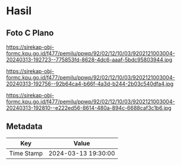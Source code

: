 # Hasil

## Foto C Plano

https://sirekap-obj-formc.kpu.go.id/f477/pemilu/ppwp/92/02/12/10/03/9202121003004-20240313-192723--775853fd-8628-4dc6-aaaf-5bdc95803944.jpg

https://sirekap-obj-formc.kpu.go.id/f477/pemilu/ppwp/92/02/12/10/03/9202121003004-20240313-192756--92b64ca4-b66f-4a3d-b244-2b03c540dfa4.jpg

https://sirekap-obj-formc.kpu.go.id/f477/pemilu/ppwp/92/02/12/10/03/9202121003004-20240313-192810--e222ed56-8614-480a-894c-6688caf3c1b6.jpg


## Metadata

| Key        | Value               |
| ---------- | ------------------- |
| Time Stamp | 2024-03-13 19:30:00 |



